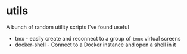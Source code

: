 # utils
A bunch of random utility scripts I've found useful

* tmx - easily create and reconnect to a group of `tmux` virtual screens
* docker-shell - Connect to a Docker instance and open a shell in it
